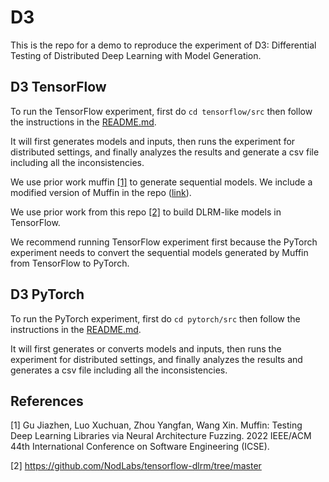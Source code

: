 # D3

This is the repo for a demo to reproduce the experiment of D3: Differential Testing of Distributed Deep Learning with Model Generation.

## D3 TensorFlow

To run the TensorFlow experiment, first do `cd tensorflow/src` then follow the instructions in the [README.md](./tensorflow/src/README.md).

It will first generates models and inputs, then runs the experiment for distributed settings, and finally analyzes the results and generate a csv file including all the inconsistencies.

We use prior work muffin [[1]](#1) to generate sequential models. We include a modified version of Muffin in the repo ([link](./tensorflow/src/muffin/)).

We use prior work from this repo [[2]](#2) to build DLRM-like models in TensorFlow.

We recommend running TensorFlow experiment first because the PyTorch experiment needs to convert the sequential models generated by Muffin from TensorFlow to PyTorch.

## D3 PyTorch

To run the PyTorch experiment, first do `cd pytorch/src` then follow the instructions in the [README.md](./pytorch/src/README.md).

It will first generates or converts models and inputs, then runs the experiment for distributed settings, and finally analyzes the results and generates a csv file including all the inconsistencies.

## References
<a id="1">[1]</a> 
Gu Jiazhen, Luo Xuchuan, Zhou Yangfan, Wang Xin.
Muffin: Testing Deep Learning Libraries via Neural Architecture Fuzzing. 
2022 IEEE/ACM 44th International Conference on Software Engineering (ICSE).

<a id="2">[2]</a> 
https://github.com/NodLabs/tensorflow-dlrm/tree/master
